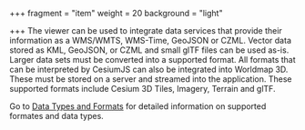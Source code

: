 +++
fragment = "item"
weight = 20
background = "light"

+++
The viewer can be used to integrate data services that provide their information as a WMS/WMTS, WMS-Time, GeoJSON or CZML. Vector data stored as KML, GeoJSON, or CZML and small glTF files can be used as-is. Larger data sets must be converted into a supported format. All formats that can be interpreted by CesiumJS can also be integrated into Worldmap 3D. These must be stored on a server and streamed into the application. These supported formats include Cesium 3D Tiles, Imagery, Terrain and glTF.

Go to [Data Types and Formats](https://cesium.com/learn/3d-tiling/tiler-data-formats/) for detailed information on supported formates and data types.
